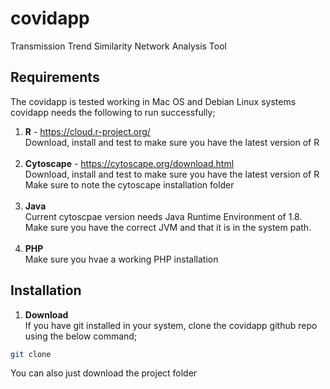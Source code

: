 # covidapp
Transmission Trend Similarity Network Analysis Tool

## Requirements
The covidapp is tested working in Mac OS and Debian Linux systems<br>
covidapp needs the following to run successfully;<br>

1. <b>R</b> - https://cloud.r-project.org/ <br>
Download, install and test to make sure you have the latest version of R<br><br>
2. <b>Cytoscape</b> - https://cytoscape.org/download.html <br>
Download, install and test to make sure you have the latest version of R<br>
Make sure to note the cytoscape installation folder<br><br>
3. <b>Java</b></br>
Current cytoscpae version needs Java Runtime Environment of 1.8. Make sure you have the correct JVM and that it is in the system path.</br><br>
4. <b>PHP</b><br>
Make sure you hvae a working PHP installation<br>

## Installation
1. <b>Download</b><br>
If you have git installed in your system, clone the covidapp github repo using the below command;<br>
```bash
git clone 
```
You can also just download the project folder


